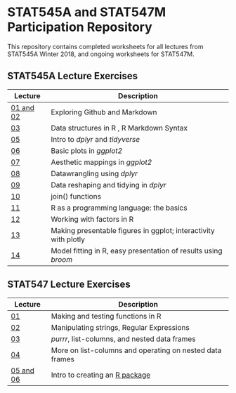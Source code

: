 # STAT545A and STAT547M Participation Repository

This repository contains completed worksheets for all lectures from STAT545A Winter 2018, and ongoing worksheets for STAT547M.

## STAT545A Lecture Exercises
| Lecture | Description |
|------|--------------------------------------|
| [01 and 02](https://github.com/acheng-ubc/STAT545_Participation/tree/master/Lecture01_02) | Exploring Github and Markdown |
| [03](https://github.com/acheng-ubc/STAT545_Participation/tree/master/Lecture03) | Data structures in R , R Markdown Syntax |
|[05](https://github.com/acheng-ubc/STAT545_Participation/tree/master/Lecture05) | Intro to *dplyr* and *tidyverse* |
| [06](https://github.com/acheng-ubc/STAT545_Participation/tree/master/Lecture06) | Basic plots in *ggplot2* |
| [07](https://github.com/acheng-ubc/STAT545_Participation/tree/master/Lecture07) | Aesthetic mappings in *ggplot2* |
| [08](https://github.com/acheng-ubc/STAT545_Participation/tree/master/Lecture08) | Datawrangling using *dplyr* |
| [09](https://github.com/acheng-ubc/STAT545_Participation/tree/master/Lecture09) | Data reshaping and tidying in *dplyr* |
| [10](https://github.com/acheng-ubc/STAT545_Participation/tree/master/Lecture10) | join() functions |
| [11](https://github.com/acheng-ubc/STAT545_Participation/tree/master/Lecture11) | R as a programming language: the basics|
| [12](https://github.com/acheng-ubc/STAT545_Participation/tree/master/Lecture12) | Working with factors in R | 
| [13](https://github.com/acheng-ubc/STAT545_Participation/tree/master/Lecture13) | Making presentable figures in ggplot; interactivity with plotly |
| [14](https://github.com/acheng-ubc/STAT545_Participation/tree/master/Lecture14) | Model fitting in R, easy presentation of results using *broom* |

## STAT547  Lecture Exercises
| Lecture | Description |
|------|--------------------------------------|
| [01](https://github.com/acheng-ubc/STAT545_Participation/tree/master/STAT547M/Lecture01) | Making and testing functions in R |
| [02](https://github.com/acheng-ubc/STAT545_Participation/tree/master/STAT547M/Lecture02) | Manipulating strings, Regular Expressions |
| [03](https://github.com/acheng-ubc/STAT545_Participation/tree/master/STAT547M/Lecture03) | *purrr*, list-columns, and nested data frames |
| [04](https://github.com/acheng-ubc/STAT545_Participation/tree/master/STAT547M/Lecture04) | More on list-columns and operating on nested data frames |
| [05 and 06](https://github.com/acheng-ubc/STAT545_Participation/tree/master/powers) | Intro to creating an [R package](http://stat545.com/Classroom/notes/cm105.nb.html) |
